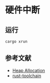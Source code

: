 # 硬件中断

## 运行

```bash
cargo xrun
```

## 参考文献
- [Heap Allocation](https://os.phil-opp.com/heap-allocation/)
- [rust-toolchain](https://github.com/rust-lang/rustup#the-toolchain-file)
